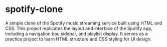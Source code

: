 # spotify-clone
A simple clone of the Spotify music streaming service built using HTML and CSS. This project replicates the layout and interface of the Spotify app, including a navigation bar, sidebar, and playlist display. It serves as a practice project to learn HTML structure and CSS styling for UI design.
